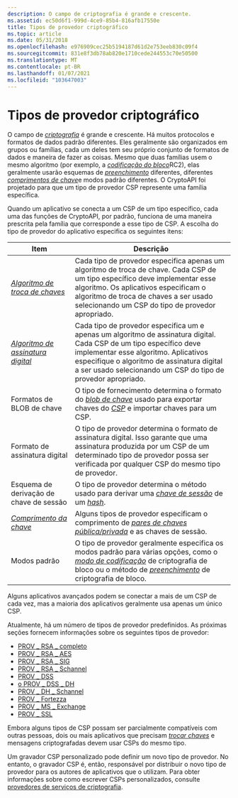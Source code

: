 ```yaml
---
description: O campo de criptografia é grande e crescente.
ms.assetid: ec50d6f1-999d-4ce9-85b4-816afb17550e
title: Tipos de provedor criptográfico
ms.topic: article
ms.date: 05/31/2018
ms.openlocfilehash: e976909cec25b5194187d61d2e753eeb830c09f4
ms.sourcegitcommit: 831e8f3db78ab820e1710cede244553c70e50500
ms.translationtype: MT
ms.contentlocale: pt-BR
ms.lasthandoff: 01/07/2021
ms.locfileid: "103647003"
---
```

# <a name="cryptographic-provider-types"></a>Tipos de provedor criptográfico

O campo de [*criptografia*](../secgloss/c-gly.md) é grande e crescente. Há muitos protocolos e formatos de dados padrão diferentes. Eles geralmente são organizados em grupos ou famílias, cada um deles tem seu próprio conjunto de formatos de dados e maneira de fazer as coisas. Mesmo que duas famílias usem o mesmo algoritmo (por exemplo, a [](../secgloss/r-gly.md) [*codificação do bloco*](../secgloss/b-gly.md)RC2), elas geralmente usarão esquemas de [*preenchimento*](../secgloss/p-gly.md) diferentes, diferentes [*comprimentos de chave*](../secgloss/k-gly.md)e modos padrão diferentes. O CryptoAPI foi projetado para que um tipo de provedor CSP represente uma família específica.

Quando um aplicativo se conecta a um CSP de um tipo específico, cada uma das funções de CryptoAPI, por padrão, funciona de uma maneira prescrita pela família que corresponde a esse tipo de CSP. A escolha do tipo de provedor do aplicativo especifica os seguintes itens:



| Item                                                                                                                                | Descrição                                                                                                                                                                                                                                                                                            |
|-------------------------------------------------------------------------------------------------------------------------------------|--------------------------------------------------------------------------------------------------------------------------------------------------------------------------------------------------------------------------------------------------------------------------------------------------------|
| [*Algoritmo de troca de chaves*](../secgloss/k-gly.md)                | Cada tipo de provedor especifica apenas um algoritmo de troca de chave. Cada CSP de um tipo específico deve implementar esse algoritmo. Os aplicativos especificam o algoritmo de troca de chaves a ser usado selecionando um CSP do tipo de provedor apropriado.                                                        |
| [*Algoritmo de assinatura digital*](../secgloss/d-gly.md) | Cada tipo de provedor especifica um e apenas um algoritmo de assinatura digital. Cada CSP de um tipo específico deve implementar esse algoritmo. Aplicativos especifique o algoritmo de assinatura digital a ser usado selecionando um CSP do tipo de provedor apropriado.                                              |
| Formatos de BLOB de chave                                                                                                                    | O tipo de fornecimento determina o formato do [*blob de chave*](../secgloss/k-gly.md) usado para exportar chaves do [*CSP*](../secgloss/c-gly.md) e importar chaves para um CSP. |
| Formato de assinatura digital                                                                                                            | O tipo de provedor determina o formato de assinatura digital. Isso garante que uma assinatura produzida por um CSP de um determinado tipo de provedor possa ser verificada por qualquer CSP do mesmo tipo de provedor.                                                                                                              |
| Esquema de derivação de chave de sessão                                                                                                       | O tipo de provedor determina o método usado para derivar uma [*chave de sessão*](../secgloss/s-gly.md) de um [*hash*](../secgloss/h-gly.md).                                                                                   |
| [*Comprimento da chave*](../secgloss/k-gly.md)                                                    | Alguns tipos de provedor especificam o comprimento de [*pares de chaves pública/privada*](../secgloss/p-gly.md) e as chaves de sessão.                                                                                                               |
| Modos padrão                                                                                                                       | O tipo de provedor geralmente especifica os modos padrão para várias opções, como o [*modo de codificação*](../secgloss/c-gly.md) de criptografia de bloco ou o método de [*preenchimento*](../secgloss/p-gly.md) de criptografia de bloco.          |



 

Alguns aplicativos avançados podem se conectar a mais de um CSP de cada vez, mas a maioria dos aplicativos geralmente usa apenas um único CSP.

Atualmente, há um número de tipos de provedor predefinidos. As próximas seções fornecem informações sobre os seguintes tipos de provedor:

-   [PROV \_ RSA \_ completo](prov-rsa-full.md)
-   [PROV \_ RSA \_ AES](prov-rsa-aes.md)
-   [PROV \_ RSA \_ SIG](prov-rsa-sig.md)
-   [PROV \_ RSA \_ Schannel](prov-rsa-schannel.md)
-   [PROV \_ DSS](prov-dss.md)
-   [o PROV \_ DSS \_ DH](prov-dss-dh.md)
-   [PROV \_ DH \_ Schannel](prov-dh-schannel.md)
-   [PROV \_ Fortezza](prov-fortezza.md)
-   [PROV \_ MS \_ Exchange](prov-ms-exchange.md)
-   [PROV \_ SSL](prov-ssl.md)

Embora alguns tipos de CSP possam ser parcialmente compatíveis com outras pessoas, dois ou mais aplicativos que precisam [*trocar chaves*](../secgloss/e-gly.md) e mensagens criptografadas devem usar CSPs do mesmo tipo.

Um gravador CSP personalizado pode definir um novo tipo de provedor. No entanto, o gravador CSP é, então, responsável por distribuir o novo tipo de provedor para os autores de aplicativos que o utilizam. Para obter informações sobre como escrever CSPs personalizados, consulte [provedores de serviços de criptografia](cryptographic-service-providers.md).

 

 
